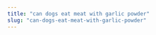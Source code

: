 ```yaml
---
title: "can dogs eat meat with garlic powder"
slug: "can-dogs-eat-meat-with-garlic-powder"
---
```


